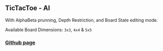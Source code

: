 ## TicTacToe - AI
With AlphaBeta prunning, Depth Restriction, and Board State editing mode.

Available Board Dimensions: `3x3`, `4x4` & `5x5`


### [Github page](https://nonkloq.github.io/tictactoe-ai/)
